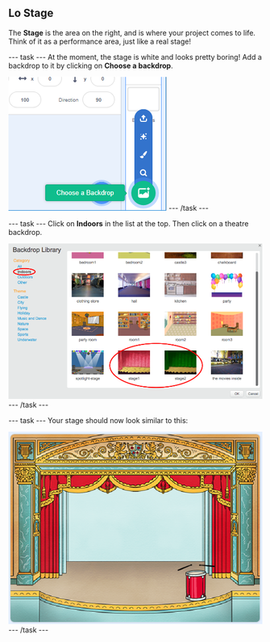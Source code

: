 ## Lo Stage

The **Stage** is the area on the right, and is where your project comes to life. Think of it as a performance area, just like a real stage!

\--- task \--- At the moment, the stage is white and looks pretty boring! Add a backdrop to it by clicking on **Choose a backdrop**.

![schermata](images/band-stage-choose.png) \--- /task \---

\--- task \--- Click on **Indoors** in the list at the top. Then click on a theatre backdrop.

![schermata](images/band-backdrop.png) \--- /task \---

\--- task \--- Your stage should now look similar to this:

![schermata](images/band-stage.png) \--- /task \---